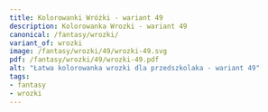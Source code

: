 ```yaml
---
title: Kolorowanki Wróżki - wariant 49
description: Kolorowanka Wrozki - wariant 49
canonical: /fantasy/wrozki/
variant_of: wrozki
image: /fantasy/wrozki/49/wrozki-49.svg
pdf: /fantasy/wrozki/49/wrozki-49.pdf
alt: "Łatwa kolorowanka wrozki dla przedszkolaka - wariant 49"
tags:
- fantasy
- wrozki
---
```

